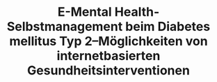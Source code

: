 --- 
abstract: '' 
authors: 
 - S Nobis
 -  E Heber
 -  D Lehr
 -  admin
doi: '' 
featured: false 
publication: '*Selbstmanagement bei chronischen Erkrankungen*, 229' 
publication_short: '' 
publishDate: '2019-01-01' 
title: 'E-Mental Health- Selbstmanagement beim Diabetes mellitus Typ 2–Möglichkeiten von internetbasierten Gesundheitsinterventionen' 
url_code: '' 
url_dataset: '' 
url_pdf: '' 
url_poster: '' 
url_project: '' 
url_slides: '' 
url_source: '' 
url_video: '' 
---